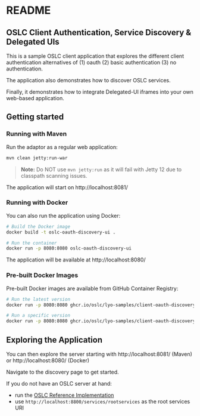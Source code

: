 # README

## OSLC Client Authentication, Service Discovery & Delegated UIs

This is a sample OSLC client application that explores the different client authentication alternatives of (1) oauth (2) basic authentication (3) no authentication.

The application also demonstrates how to discover OSLC services.

Finally, it demonstrates how to integrate Delegated-UI iframes into your own web-based application.

## Getting started

### Running with Maven

Run the adaptor as a regular web application:

```bash
mvn clean jetty:run-war
```

> **Note:** Do NOT use `mvn jetty:run` as it will fail with Jetty 12 due to classpath scanning issues.

The application will start on http://localhost:8081/

### Running with Docker

You can also run the application using Docker:

```bash
# Build the Docker image
docker build -t oslc-oauth-discovery-ui .

# Run the container
docker run -p 8080:8080 oslc-oauth-discovery-ui
```

The application will be available at http://localhost:8080/

### Pre-built Docker Images

Pre-built Docker images are available from GitHub Container Registry:

```bash
# Run the latest version
docker run -p 8080:8080 ghcr.io/oslc/lyo-samples/client-oauth-discovery-dui:latest

# Run a specific version
docker run -p 8080:8080 ghcr.io/oslc/lyo-samples/client-oauth-discovery-dui:0.1.0
```

## Exploring the Application

You can then explore the server starting with http://localhost:8081/ (Maven) or http://localhost:8080/ (Docker)

Navigate to the discovery page to get started.

If you do not have an OSLC server at hand:

- run the [OSLC Reference Implementation](https://github.com/oslc-op/refimpl)
- use `http://localhost:8800/services/rootservices` as the root services URI
